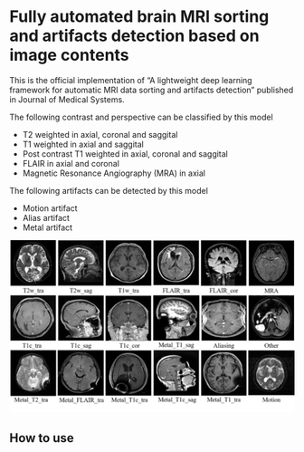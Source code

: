 # Fully automated brain MRI sorting and artifacts detection based on image contents

This is the official implementation of “A lightweight deep learning framework for automatic MRI data sorting and artifacts detection” published in Journal of Medical Systems.

The following contrast and perspective can be classified by this model
- T2 weighted in axial, coronal and saggital
- T1 weighted in axial and saggital
- Post contrast T1 weighted in axial, coronal and saggital
- FLAIR in axial and coronal
- Magnetic Resonance Angiography (MRA) in axial

The following artifacts can be detected by this model
- Motion artifact
- Alias artifact
- Metal artifact

 ![labels](labels.png)

## How to use
